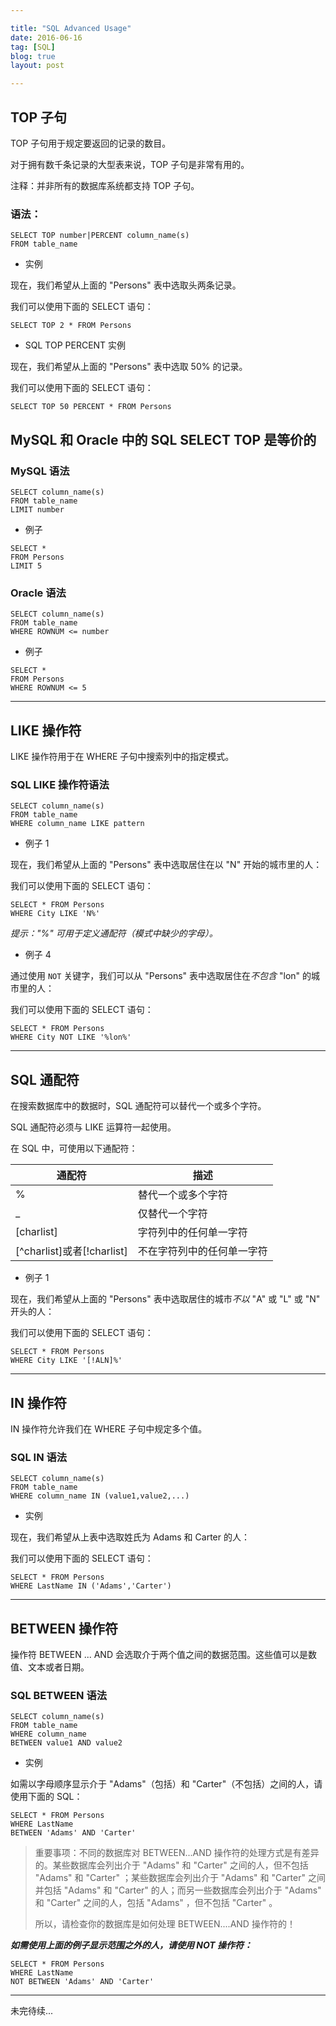 ```yaml
---

title: "SQL Advanced Usage"
date: 2016-06-16
tag: [SQL]
blog: true
layout: post

---
```


## TOP 子句

TOP 子句用于规定要返回的记录的数目。

对于拥有数千条记录的大型表来说，TOP 子句是非常有用的。

注释：并非所有的数据库系统都支持 TOP 子句。

### 语法：

```
SELECT TOP number|PERCENT column_name(s)
FROM table_name
```

- 实例

现在，我们希望从上面的 "Persons" 表中选取头两条记录。

我们可以使用下面的 SELECT 语句：

```
SELECT TOP 2 * FROM Persons
```

- SQL TOP PERCENT 实例

现在，我们希望从上面的 "Persons" 表中选取 50% 的记录。

我们可以使用下面的 SELECT 语句：

```
SELECT TOP 50 PERCENT * FROM Persons
```

## MySQL 和 Oracle 中的 SQL SELECT TOP 是等价的

### MySQL 语法

```
SELECT column_name(s)
FROM table_name
LIMIT number
```

- 例子

```
SELECT *
FROM Persons
LIMIT 5
```

### Oracle 语法

```
SELECT column_name(s)
FROM table_name
WHERE ROWNUM <= number
```

- 例子

```
SELECT *
FROM Persons
WHERE ROWNUM <= 5
```

---

## LIKE 操作符

LIKE 操作符用于在 WHERE 子句中搜索列中的指定模式。

### SQL LIKE 操作符语法

```
SELECT column_name(s)
FROM table_name
WHERE column_name LIKE pattern
```

- 例子 1

现在，我们希望从上面的 "Persons" 表中选取居住在以 "N" 开始的城市里的人：

我们可以使用下面的 SELECT 语句：

```
SELECT * FROM Persons
WHERE City LIKE 'N%'
```

*提示："%" 可用于定义通配符（模式中缺少的字母）。*

- 例子 4

通过使用 `NOT` 关键字，我们可以从 "Persons" 表中选取居住在*不包含* "lon" 的城市里的人：

我们可以使用下面的 SELECT 语句：

```
SELECT * FROM Persons
WHERE City NOT LIKE '%lon%'
```

---

## SQL 通配符

在搜索数据库中的数据时，SQL 通配符可以替代一个或多个字符。

SQL 通配符必须与 LIKE 运算符一起使用。

在 SQL 中，可使用以下通配符：

| 通配符                      | 描述            |
| ------------------------ | ------------- |
| %                        | 替代一个或多个字符     |
| _                        | 仅替代一个字符       |
| [charlist]               | 字符列中的任何单一字符   |
| [^charlist]或者[!charlist] | 不在字符列中的任何单一字符 |

- 例子 1

现在，我们希望从上面的 "Persons" 表中选取居住的城市*不以* "A" 或 "L" 或 "N" 开头的人：

我们可以使用下面的 SELECT 语句：

```
SELECT * FROM Persons
WHERE City LIKE '[!ALN]%'
```

---

## IN 操作符

IN 操作符允许我们在 WHERE 子句中规定多个值。

### SQL IN 语法

```
SELECT column_name(s)
FROM table_name
WHERE column_name IN (value1,value2,...)
```

- 实例

现在，我们希望从上表中选取姓氏为 Adams 和 Carter 的人：

我们可以使用下面的 SELECT 语句：

```
SELECT * FROM Persons
WHERE LastName IN ('Adams','Carter')
```

---

## BETWEEN 操作符

操作符 BETWEEN ... AND 会选取介于两个值之间的数据范围。这些值可以是数值、文本或者日期。

### SQL BETWEEN 语法

```
SELECT column_name(s)
FROM table_name
WHERE column_name
BETWEEN value1 AND value2
```

- 实例

如需以字母顺序显示介于 "Adams"（包括）和 "Carter"（不包括）之间的人，请使用下面的 SQL：

```
SELECT * FROM Persons
WHERE LastName
BETWEEN 'Adams' AND 'Carter'
```

> 重要事项：不同的数据库对 BETWEEN...AND 操作符的处理方式是有差异的。某些数据库会列出介于 "Adams" 和 "Carter" 之间的人，但不包括 "Adams" 和 "Carter" ；某些数据库会列出介于 "Adams" 和 "Carter" 之间并包括 "Adams" 和 "Carter" 的人；而另一些数据库会列出介于 "Adams" 和 "Carter" 之间的人，包括 "Adams" ，但不包括 "Carter" 。
>
> 所以，请检查你的数据库是如何处理 BETWEEN....AND 操作符的！

***如需使用上面的例子显示范围之外的人，请使用 NOT 操作符：***

```
SELECT * FROM Persons
WHERE LastName
NOT BETWEEN 'Adams' AND 'Carter'
```



---

未完待续...